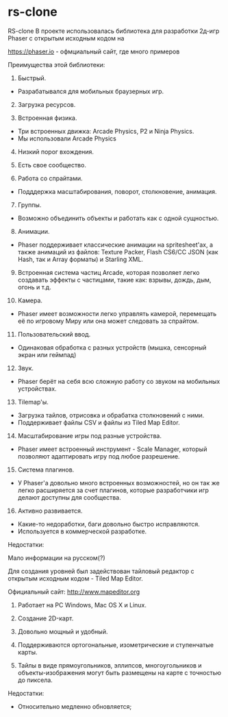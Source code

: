 # rs-clone
RS-clone
В проекте использовалась библиотека для разработки 2д-игр Phaser с открытым исходным кодом на 

https://phaser.io - офмциальный сайт, где много примеров

Преимущества этой библиотеки:

1. Быстрый.
- Разрабатывался для мобильных браузерных игр.

2. Загрузка ресурсов.

3. Встроенная физика.
- Три встроенных движка: Arcade Physics, P2 и Ninja Physics.
- Мы использовали Arcade Physics

4. Низкий порог вхождения.

5. Есть свое сообщество.

6. Работа со спрайтами.
- Подддержка масштабирования, поворот, столкновение, анимация.

7. Группы.
- Возможно объединить объекты и работать как с одной сущностью.

8. Анимации.
- Phaser поддерживает классические анимации на spritesheet'ах, а также анимаций из файлов: Texture Packer, Flash CS6/CC JSON (как Hash, так и Array форматы) и Starling XML.

9. Встроенная система частиц Arcade, которая позволяет легко создавать эффекты с частицами, такие как: взрывы, дождь, дым, огонь и т.д.

10. Камера.
- Phaser имеет возможности легко управлять камерой, перемещать её по игровому Миру или она может следовать за спрайтом.

11. Пользовательский ввод.
- Одинаковая обработка с разных устройств (мышка, сенсорный экран или геймпад)

12. Звук.
- Phaser берёт на себя всю сложную работу со звуком на мобильных устройствах.

13. Tilemap'ы. 
- Загрузка тайлов, отрисовка и обрабатка столкновений с ними.
- Поддерживает файлы CSV и файлы из Tiled Map Editor.

14. Масштабирование игры под разные устройства.
- Phaser имеет встроенный инструмент - Scale Manager, который позволяют адаптировать игру под любое разрешение.

15. Система плагинов.
- У Phaser'а довольно много встроенных возможностей, но он так же легко расширяется за счет плагинов, которые разработчики игр делают доступны для сообщества.

16. Активно развивается.
- Какие-то недоработки, баги довольно быстро исправляются.
- Используется в коммерческой разработке.


Недостатки:

Мало информации на русском(?)

Для создания уровней был задействован тайловый редактор с открытым исходным кодом - Tiled Map Editor.

Официальный сайт: http://www.mapeditor.org

1. Работает на PC Windows, Mac OS X и Linux.

2. Создание 2D-карт.

3. Довольно мощный и удобный.

4. Поддерживаются ортогональные, изометрические и ступенчатые карты.

5. Тайлы в виде прямоугольников, эллипсов, многоугольников и объекты-изображения могут быть размещены на карте с точностью до пиксела.



Недостатки:

- Относительно медленно обновляется;

